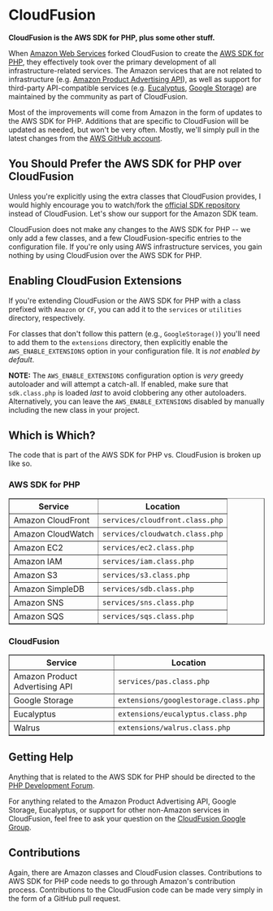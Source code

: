# CloudFusion

**CloudFusion is the AWS SDK for PHP, plus some other stuff.**

When [Amazon Web Services](http://aws,amazon.com) forked CloudFusion to create the [AWS SDK for PHP](http://aws,amazon.com/sdkforphp), they effectively took over the primary development of all infrastructure-related services. The Amazon services that are not related to infrastructure (e.g. [Amazon Product Advertising API](http://aws,amazon.com/associates)), as well as support for third-party API-compatible services (e.g. [Eucalyptus](http://open.eucalyptus.com), [Google Storage](https://code.google.com/apis/storage/)) are maintained by the community as part of CloudFusion.

Most of the improvements will come from Amazon in the form of updates to the AWS SDK for PHP. Additions that are specific to CloudFusion will be updated as needed, but won't be very often. Mostly, we'll simply pull in the latest changes from the [AWS GitHub account](http://github.com/amazonwebservices/aws-sdk-for-php).


## You Should Prefer the AWS SDK for PHP over CloudFusion

Unless you're explicitly using the extra classes that CloudFusion provides, I would highly encourage you to watch/fork the [official SDK repository](http://github.com/amazonwebservices/aws-sdk-for-php) instead of CloudFusion. Let's show our support for the Amazon SDK team.

CloudFusion does not make any changes to the AWS SDK for PHP -- we only add a few classes, and a few CloudFusion-specific entries to the configuration file. If you're only using AWS infrastructure services, you gain nothing by using CloudFusion over the AWS SDK for PHP.


## Enabling CloudFusion Extensions

If you're extending CloudFusion or the AWS SDK for PHP with a class prefixed with `Amazon` or `CF`, you can add it to the `services` or `utilities` directory, respectively.

For classes that don't follow this pattern (e.g., `GoogleStorage()`) you'll need to add them to the `extensions` directory, then explicitly enable the `AWS_ENABLE_EXTENSIONS` option in your configuration file. It is _not enabled by default_.

**NOTE:** The `AWS_ENABLE_EXTENSIONS` configuration option is _very_ greedy autoloader and will attempt a catch-all. If enabled, make sure that `sdk.class.php` is loaded _last_ to avoid clobbering any other autoloaders. Alternatively, you can leave the `AWS_ENABLE_EXTENSIONS` disabled by manually including the new class in your project.


## Which is Which?

The code that is part of the AWS SDK for PHP vs. CloudFusion is broken up like so.

### AWS SDK for PHP

<table border="1" cellpadding="3">
	<thead>
		<tr>
			<th>Service</th>
			<th>Location</th>
		</tr>
	</thead>
	<tbody>
		<tr>
			<td>Amazon CloudFront</td>
			<td><code>services/cloudfront.class.php</code></td>
		</tr>
		<tr>
			<td>Amazon CloudWatch</td>
			<td><code>services/cloudwatch.class.php</code></td>
		</tr>
		<tr>
			<td>Amazon EC2</td>
			<td><code>services/ec2.class.php</code></td>
		</tr>
		<tr>
			<td>Amazon IAM</td>
			<td><code>services/iam.class.php</code></td>
		</tr>
		<tr>
			<td>Amazon S3</td>
			<td><code>services/s3.class.php</code></td>
		</tr>
		<tr>
			<td>Amazon SimpleDB</td>
			<td><code>services/sdb.class.php</code></td>
		</tr>
		<tr>
			<td>Amazon SNS</td>
			<td><code>services/sns.class.php</code></td>
		</tr>
		<tr>
			<td>Amazon SQS</td>
			<td><code>services/sqs.class.php</code></td>
		</tr>
	</tbody>
</table>

### CloudFusion

<table border="1" cellpadding="3">
	<thead>
		<tr>
			<th>Service</th>
			<th>Location</th>
		</tr>
	</thead>
	<tbody>
		<tr>
			<td>Amazon Product Advertising API</td>
			<td><code>services/pas.class.php</code></td>
		</tr>
		<tr>
			<td>Google Storage</td>
			<td><code>extensions/googlestorage.class.php</code></td>
		</tr>
		<tr>
			<td>Eucalyptus</td>
			<td><code>extensions/eucalyptus.class.php</code></td>
		</tr>
		<tr>
			<td>Walrus</td>
			<td><code>extensions/walrus.class.php</code></td>
		</tr>
	</tbody>
</table>


## Getting Help

Anything that is related to the AWS SDK for PHP should be directed to the [PHP Development Forum](http://developer.amazonwebservices.com/connect/forum.jspa?forumID=80).

For anything related to the Amazon Product Advertising API, Google Storage, Eucalyptus, or support for other non-Amazon services in CloudFusion, feel free to ask your question on the [CloudFusion Google Group](http://groups.google.com/group/cloudfusion/).


## Contributions

Again, there are Amazon classes and CloudFusion classes. Contributions to AWS SDK for PHP code needs to go through Amazon's contribution process. Contributions to the CloudFusion code can be made very simply in the form of a GitHub pull request.
